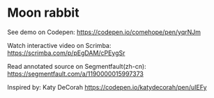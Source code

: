 # Moon rabbit

See demo on Codepen: https://codepen.io/comehope/pen/yqrNJm

Watch interactive video on Scrimba: https://scrimba.com/p/pEgDAM/cPEygSr

Read annotated source on Segmentfault(zh-cn): https://segmentfault.com/a/1190000015997373

Inspired by: Katy DeCorah https://codepen.io/katydecorah/pen/uIEFy
